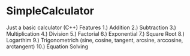# SimpleCalculator
Just a basic calculator (C++) 
Features 
1.) Addition
2.) Subtraction
3.) Multiplication
4.) Division
5.) Factorial
6.) Exponential
7.) Square Root
8.) Logarthim 
9.) Trigonometrich (sine, cosine, tangent, arcsine, arccosine, arctangent)
10.) Equation Solving 
